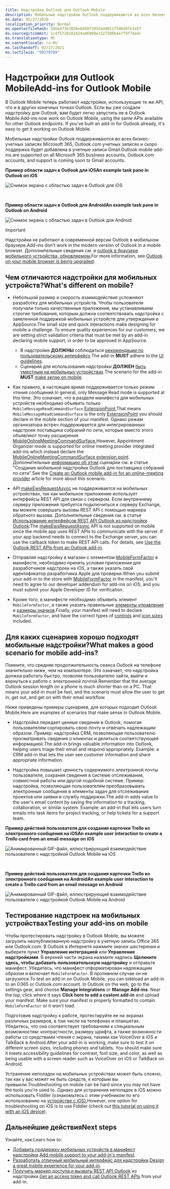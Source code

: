 ```yaml
---
title: Надстройки Outlook для Outlook Mobile
description: Мобильные надстройки Outlook поддерживаются во всех бизнес-учетных записях Microsoft 365, Outlook.com учетных записях и скоро поддержка будет добавлена в учетные записи Gmail.
ms.date: 05/27/2020
localization_priority: Normal
ms.openlocfilehash: 586a473e1036e8480f395da49011f540d87e1b5f
ms.sourcegitcommit: 1cdf5728102424a46998e1527508b4e7f9f74a4c
ms.translationtype: MT
ms.contentlocale: ru-RU
ms.lasthandoff: 02/17/2021
ms.locfileid: "50270709"
---
```

# <a name="add-ins-for-outlook-mobile"></a><span data-ttu-id="c2bc6-103">Надстройки для Outlook Mobile</span><span class="sxs-lookup"><span data-stu-id="c2bc6-103">Add-ins for Outlook Mobile</span></span>

<span data-ttu-id="c2bc6-p101">В Outlook Mobile теперь работают надстройки, использующие те же API, что и в других конечных точках Outlook. Если вы уже создали надстройку для Outlook, вам будет легко запустить ее в Outlook Mobile.</span><span class="sxs-lookup"><span data-stu-id="c2bc6-p101">Add-ins now work on Outlook Mobile, using the same APIs available for other Outlook endpoints. If you've built an add-in for Outlook already, it's easy to get it working on Outlook Mobile.</span></span>

<span data-ttu-id="c2bc6-106">Мобильные надстройки Outlook поддерживаются во всех бизнес-учетных записях Microsoft 365, Outlook.com учетных записях и скоро поддержка будет добавлена в учетные записи Gmail.</span><span class="sxs-lookup"><span data-stu-id="c2bc6-106">Outlook mobile add-ins are supported on all Microsoft 365 business accounts, Outlook.com accounts, and support is coming soon to Gmail accounts.</span></span>

<span data-ttu-id="c2bc6-107">**Пример области задач в Outlook для iOS**</span><span class="sxs-lookup"><span data-stu-id="c2bc6-107">**An example task pane in Outlook on iOS**</span></span>

![Снимок экрана с областью задач в Outlook для iOS](../images/outlook-mobile-addin-taskpane.png)

<br/>

<span data-ttu-id="c2bc6-109">**Пример области задач в Outlook для Android**</span><span class="sxs-lookup"><span data-stu-id="c2bc6-109">**An example task pane in Outlook on Android**</span></span>

![Снимок экрана с областью задач в Outlook для Android](../images/outlook-mobile-addin-taskpane-android.png)

> [!IMPORTANT]
> <span data-ttu-id="c2bc6-111">Надстройки не работают в современной версии Outlook в мобильном браузере.</span><span class="sxs-lookup"><span data-stu-id="c2bc6-111">Add-ins don't work in the modern version of Outlook in a mobile browser.</span></span> <span data-ttu-id="c2bc6-112">Дополнительные сведения см. в [outlook в браузере мобильного устройства, обновляемом.](https://techcommunity.microsoft.com/t5/outlook-blog/outlook-on-your-mobile-browser-is-being-upgraded/ba-p/1125816)</span><span class="sxs-lookup"><span data-stu-id="c2bc6-112">For more information, see [Outlook on your mobile browser is being upgraded](https://techcommunity.microsoft.com/t5/outlook-blog/outlook-on-your-mobile-browser-is-being-upgraded/ba-p/1125816).</span></span>

## <a name="whats-different-on-mobile"></a><span data-ttu-id="c2bc6-113">Чем отличаются надстройки для мобильных устройств?</span><span class="sxs-lookup"><span data-stu-id="c2bc6-113">What's different on mobile?</span></span>

- <span data-ttu-id="c2bc6-p103">Небольшой размер и скорость взаимодействия усложняют разработку для мобильных устройств. Чтобы пользователи получали только качественные приложения, мы устанавливаем строгие требования, которым должна соответствовать надстройка с заявленной поддержкой мобильных устройств для утверждения в AppSource.</span><span class="sxs-lookup"><span data-stu-id="c2bc6-p103">The small size and quick interactions make designing for mobile a challenge. To ensure quality experiences for our customers, we are setting strict validation criteria that must be met by an add-in declaring mobile support, in order to be approved in AppSource.</span></span>
  - <span data-ttu-id="c2bc6-116">В надстройке **ДОЛЖНЫ** соблюдаться [рекомендации по пользовательскому интерфейсу](outlook-addin-design.md).</span><span class="sxs-lookup"><span data-stu-id="c2bc6-116">The add-in **MUST** adhere to the [UI guidelines](outlook-addin-design.md).</span></span>
  - <span data-ttu-id="c2bc6-117">Сценарий для использования надстройки **ДОЛЖЕН** [быть уместным на мобильных устройствах](#what-makes-a-good-scenario-for-mobile-add-ins).</span><span class="sxs-lookup"><span data-stu-id="c2bc6-117">The scenario for the add-in **MUST** [make sense on mobile](#what-makes-a-good-scenario-for-mobile-add-ins).</span></span>

- <span data-ttu-id="c2bc6-118">Как правило, в настоящее время поддерживается только режим чтения сообщений.</span><span class="sxs-lookup"><span data-stu-id="c2bc6-118">In general, only Message Read mode is supported at this time.</span></span> <span data-ttu-id="c2bc6-119">Это означает, что в разделе манифеста для мобильных устройств необходимо объявить только `MobileMessageReadCommandSurface` [ExtensionPoint.](../reference/manifest/extensionpoint.md#mobilemessagereadcommandsurface)</span><span class="sxs-lookup"><span data-stu-id="c2bc6-119">That means `MobileMessageReadCommandSurface` is the only [ExtensionPoint](../reference/manifest/extensionpoint.md#mobilemessagereadcommandsurface) you should declare in the mobile section of your manifest.</span></span> <span data-ttu-id="c2bc6-120">Однако режим организатора встреч поддерживается для интегрированных надстроек поставщика собраний по сети, которые вместо этого объявляют точку расширения [MobileOnlineMeetingCommandSurface.](../reference/manifest/extensionpoint.md#mobileonlinemeetingcommandsurface)</span><span class="sxs-lookup"><span data-stu-id="c2bc6-120">However, Appointment Organizer mode is supported for online meeting provider integrated add-ins which instead declare the [MobileOnlineMeetingCommandSurface extension point](../reference/manifest/extensionpoint.md#mobileonlinemeetingcommandsurface).</span></span> <span data-ttu-id="c2bc6-121">Дополнительные [информацию об этом](online-meeting.md) сценарии см. в статье "Создание мобильной надстройки Outlook для поставщика собраний по сети".</span><span class="sxs-lookup"><span data-stu-id="c2bc6-121">See the [Create an Outlook mobile add-in for an online-meeting provider](online-meeting.md) article for more about this scenario.</span></span>

- <span data-ttu-id="c2bc6-p105">API [makeEwsRequestAsync](../reference/objectmodel/preview-requirement-set/office.context.mailbox.md#methods) не поддерживается на мобильных устройствах, так как мобильное приложение использует интерфейсы REST API для связи с сервером. Если внутреннему серверу приложения требуется подключиться к серверу Exchange, вы можете совершать вызовы REST API с помощью маркера обратного вызова. Дополнительные сведения см. в статье [Использование интерфейсов REST API Outlook из надстройки Outlook](use-rest-api.md).</span><span class="sxs-lookup"><span data-stu-id="c2bc6-p105">The [makeEwsRequestAsync](../reference/objectmodel/preview-requirement-set/office.context.mailbox.md#methods) API is not supported on mobile since the mobile app uses REST APIs to communicate with the server. If your app backend needs to connect to the Exchange server, you can use the callback token to make REST API calls. For details, see [Use the Outlook REST APIs from an Outlook add-in](use-rest-api.md).</span></span>

- <span data-ttu-id="c2bc6-125">Отправляя надстройку в магазин с элементом [MobileFormFactor](../reference/manifest/mobileformfactor.md) в манифесте, необходимо принять условия приложения для разработчиков надстроек на iOS, а также указать свой идентификатор разработчика Apple для проверки.</span><span class="sxs-lookup"><span data-stu-id="c2bc6-125">When you submit your add-in to the store with [MobileFormFactor](../reference/manifest/mobileformfactor.md) in the manifest, you'll need to agree to our developer addendum for add-ins on iOS, and you must submit your Apple Developer ID for verification.</span></span>

- <span data-ttu-id="c2bc6-126">Кроме того, в манифесте необходимо объявить элемент `MobileFormFactor`, а также указать правильные [элементы управления](../reference/manifest/control.md) и [размеры значков](../reference/manifest/icon.md).</span><span class="sxs-lookup"><span data-stu-id="c2bc6-126">Finally, your manifest will need to declare `MobileFormFactor`, and have the correct types of [controls](../reference/manifest/control.md) and [icon sizes](../reference/manifest/icon.md) included.</span></span>

## <a name="what-makes-a-good-scenario-for-mobile-add-ins"></a><span data-ttu-id="c2bc6-127">Для каких сценариев хорошо подходят мобильные надстройки?</span><span class="sxs-lookup"><span data-stu-id="c2bc6-127">What makes a good scenario for mobile add-ins?</span></span>

<span data-ttu-id="c2bc6-p106">Помните, что средняя продолжительность сеанса Outlook на телефоне значительно ниже, чем на компьютере. Это означает, что надстройка должна работать быстро, позволяя пользователю зайти, выйти и вернуться к работе с электронной почтой.</span><span class="sxs-lookup"><span data-stu-id="c2bc6-p106">Remember that the average Outlook session length on a phone is much shorter than on a PC. That means your add-in must be fast, and the scenario must allow the user to get in, get out, and get on with their email workflow.</span></span>

<span data-ttu-id="c2bc6-130">Ниже приведены примеры сценариев, для которых подходит Outlook Mobile.</span><span class="sxs-lookup"><span data-stu-id="c2bc6-130">Here are examples of scenarios that make sense in Outlook Mobile.</span></span>

- <span data-ttu-id="c2bc6-p107">Надстройка передает ценные сведения в Outlook, помогая пользователям сортировать свою почту и отвечать надлежащим образом. Пример: надстройка CRM, позволяющая пользователю просматривать сведения о клиентах и делиться соответствующей информацией.</span><span class="sxs-lookup"><span data-stu-id="c2bc6-p107">The add-in brings valuable information into Outlook, helping users triage their email and respond appropriately. Example: a CRM add-in that lets the user see customer information and share appropriate information.</span></span>

- <span data-ttu-id="c2bc6-p108">Надстройка повышает ценность содержимого электронной почты пользователя, сохраняя сведения в системе отслеживания, совместной работы или другой подобной системе. Пример: надстройка, позволяющая пользователям преобразовывать электронные сообщения в элементы задач для отслеживания проектов или заявки в службу поддержки.</span><span class="sxs-lookup"><span data-stu-id="c2bc6-p108">The add-in adds value to the user's email content by saving the information to a tracking, collaboration, or similar system. Example: an add-in that lets users turn emails into task items for project tracking, or help tickets for a support team.</span></span>

<span data-ttu-id="c2bc6-135">**Пример действий пользователя для создания карточки Trello из электронного сообщения на iOS**</span><span class="sxs-lookup"><span data-stu-id="c2bc6-135">**An example user interaction to create a Trello card from an email message on iOS**</span></span>

![Анимированный GIF-файл, иллюстрирующий взаимодействие пользователя с надстройкой Outlook Mobile на iOS](../images/outlook-mobile-addin-interaction.gif)

<br/>

<span data-ttu-id="c2bc6-137">**Пример действий пользователя для создания карточки Trello из электронного сообщения на Android**</span><span class="sxs-lookup"><span data-stu-id="c2bc6-137">**An example user interaction to create a Trello card from an email message on Android**</span></span>

![Анимированный GIF-файл, иллюстрирующий взаимодействие пользователя с надстройкой Outlook Mobile на Android](../images/outlook-mobile-addin-interaction-android.gif)

## <a name="testing-your-add-ins-on-mobile"></a><span data-ttu-id="c2bc6-139">Тестирование надстроек на мобильных устройствах</span><span class="sxs-lookup"><span data-stu-id="c2bc6-139">Testing your add-ins on mobile</span></span>

<span data-ttu-id="c2bc6-p109">Чтобы протестировать надстройку в Outlook Mobile, вы можете загрузить неопубликованную надстройку в учетную запись Office 365 или Outlook.com. В Outlook в Интернете нажмите значок шестеренки и выберите пункт **Управление интеграцией** или **Управление надстройками**. В верхней части экрана нажмите надпись **Щелкните здесь, чтобы добавить пользовательскую надстройку** и отправьте манифест. Убедитесь, что манифест отформатирован надлежащим образом и включает `MobileFormFactor`. В противном случае он не загрузится.</span><span class="sxs-lookup"><span data-stu-id="c2bc6-p109">To test an add-in on Outlook Mobile, you can sideload an add-in to an O365 or Outlook.com account. In Outlook on the web, go to the settings gear, and choose **Manage Integrations** or **Manage Add-ins**. Near the top, click where it says **Click here to add a custom add-in** and upload your manifest. Make sure your manifest is properly formatted to contain `MobileFormFactor` or it won't load.</span></span>

<span data-ttu-id="c2bc6-p110">Подготовив надстройку к работе, протестируйте ее на экранах различных размеров, в том числе на телефонах и планшетах. Убедитесь, что она соответствует требованиям к специальным возможностям: контрастности, размеру шрифта, а также возможности работы со средствами чтения с экрана, такими как VoiceOver в iOS и TalkBack в Android.</span><span class="sxs-lookup"><span data-stu-id="c2bc6-p110">After your add-in is working, make sure to test it on different screen sizes, including phones and tablets. You should make sure it meets accessibility guidelines for contrast, font size, and color, as well as being usable with a screen reader such as VoiceOver on iOS or TalkBack on Android.</span></span>

<span data-ttu-id="c2bc6-145">Устранение неполадок на мобильных устройствах может быть сложно, так как у вас может не быть средств, к которым вы привыкли.</span><span class="sxs-lookup"><span data-stu-id="c2bc6-145">Troubleshooting on mobile can be hard since you may not have the tools you're used to.</span></span> <span data-ttu-id="c2bc6-146">Однако для устранения неполадок в iOS можно использовать Fiddler (ознакомьтесь с этим учебником по его использованию на [устройстве с iOS).](https://www.telerik.com/blogs/using-fiddler-with-apple-ios-devices)</span><span class="sxs-lookup"><span data-stu-id="c2bc6-146">However, one option for troubleshooting on iOS is to use Fiddler (check out [this tutorial on using it with an iOS device](https://www.telerik.com/blogs/using-fiddler-with-apple-ios-devices)).</span></span>

## <a name="next-steps"></a><span data-ttu-id="c2bc6-147">Дальнейшие действия</span><span class="sxs-lookup"><span data-stu-id="c2bc6-147">Next steps</span></span>

<span data-ttu-id="c2bc6-148">Узнайте, как:</span><span class="sxs-lookup"><span data-stu-id="c2bc6-148">Learn how to:</span></span>

- <span data-ttu-id="c2bc6-149">[Добавить поддержку мобильных устройств в манифест надстройки](add-mobile-support.md).</span><span class="sxs-lookup"><span data-stu-id="c2bc6-149">[Add mobile support to your add-in's manifest](add-mobile-support.md).</span></span>
- <span data-ttu-id="c2bc6-150">[Разработать отличный мобильный интерфейс для надстройки](outlook-addin-design.md).</span><span class="sxs-lookup"><span data-stu-id="c2bc6-150">[Design a great mobile experience for your add-in](outlook-addin-design.md).</span></span>
- <span data-ttu-id="c2bc6-151">[Получить маркер доступа и вызвать REST API Outlook](use-rest-api.md) из надстройки.</span><span class="sxs-lookup"><span data-stu-id="c2bc6-151">[Get an access token and call Outlook REST APIs](use-rest-api.md) from your add-in.</span></span>
